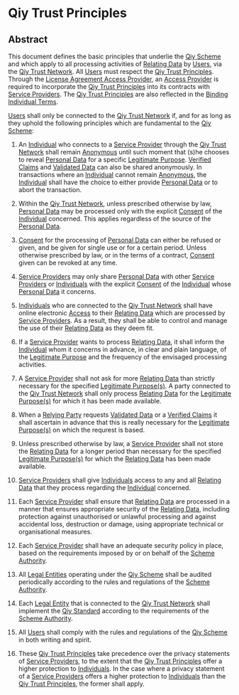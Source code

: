 # Qiy Trust Principles 

## Abstract

This document defines the basic principles that underlie the [Qiy Scheme](Definitions.md#qiy-scheme) and which apply to all processing activities of [Relating Data](Definitions.md#relating-data) by [Users](Definitions.md#user), via the [Qiy Trust Network](Definitions.md#qiy-trust-network). All [Users](Definitions.md#user) must respect the [Qiy Trust Principles](Definitions.md#qiy-trust-principles). Through the [License Agreement Access Provider](Definitions.md#license-agreement-access-provider), an [Access Provider](Definitions.md#access-provider) is required to incorporate the [Qiy Trust Principles](Definitions.md#qiy-trust-principles) into its contracts with [Service Providers](Definitions.md#service-provider). The [Qiy Trust Principles](Definitions.md#qiy-trust-principles) are also reflected in the [Binding Individual Terms](Definitions.md#binding-individual-terms).

[Users](Definitions.md#user) shall only be connected to the [Qiy Trust Network](Definitions.md#qiy-trust-network) if, and for as long as they uphold the following principles which are fundamental to the [Qiy Scheme](Definitions.md#qiy-scheme):

1. An [Individual](Definitions.md#individual) who connects to a [Service Provider](Definitions.md#service-provider) through the [Qiy Trust Network](Definitions.md#qiy-trust-network) shall remain [Anonymous](Definitions.md#anonymous) until such moment that (s)he chooses to reveal [Personal Data](Definitions.md#personal-data) for a specific [Legitimate Purpose](Definitions.md#legitimate-purpose). [Verified Claims](Definitions.md#verified-claim) and [Validated Data](Definitions.md#validated-data) can also be shared anonymously. In transactions where an [Individual](Definitions.md#individual) cannot remain [Anonymous](Definitions.md#anonymous), the [Individual](Definitions.md#individual) shall have the choice to either provide [Personal Data](Definitions.md#personal-data) or to abort the transaction.

2. Within the [Qiy Trust Network](Definitions.md#qiy-trust-network), unless prescribed otherwise by law, [Personal Data](Definitions.md#personal-data) may be processed only with the explicit [Consent](Definitions.md#consent) of the [Individual](Definitions.md#individual) concerned. This applies regardless of the source of the [Personal Data](Definitions.md#personal-data). 

3. [Consent](Definitions.md#consent) for the processing of [Personal Data](Definitions.md#personal-data) can either be refused or given, and be given for single use or for a certain period. Unless otherwise prescribed by law, or in the terms of a contract, [Consent](Definitions.md#consent) given can be revoked at any time.

4. [Service Providers](Definitions.md#service-provider) may only share [Personal Data](Definitions.md#personal-data) with other [Service Providers](Definitions.md#service-provider) or [Individuals](Definitions.md#individual) with the explicit [Consent](Definitions.md#consent) of the [Individual](Definitions.md#individual) whose [Personal Data](Definitions.md#personal-data) it concerns. 

5. [Individuals](Definitions.md#individual) who are connected to the [Qiy Trust Network](Definitions.md#qiy-trust-network) shall have online electronic [Access](Definitions.md#access) to their [Relating Data](Definitions.md#relating-data) which are processed by [Service Providers](Definitions.md#service-provider). As a result, they shall be able to control and manage the use of their [Relating Data](Definitions.md#relating-data) as they deem fit.

6. If a [Service Provider](Definitions.md#service-provider) wants to process [Relating Data](Definitions.md#relating-data), it shall inform the [Individual](Definitions.md#individual) whom it concerns in advance, in clear and plain language, of the [Legitimate Purpose](Definitions.md#legitimate-purpose) and the frequency of the envisaged processing activities.

7. A [Service Provider](Definitions.md#service-provider) shall not ask for more [Relating Data](Definitions.md#relating-data) than strictly necessary for the specified [Legitimate Purpose(s)](Definitions.md#legitimate-purpose). A party connected to the [Qiy Trust Network](#qiy-trust-network) shall only process [Relating Data](Definitions.md#relating-data) for the [Legitimate Purpose(s)](Definitions.md#legitimate-purpose) for which it has been made available.

9. When a [Relying Party](Definitions.md#relying-party) requests [Validated Data](Definitions.md#validated-data) or a [Verified Claims](Definitions.md#verified-claim) it shall ascertain in advance that this is really necessary for the [Legitimate Purpose(s)](Definitions.md#legitimate-purpose) on which the requrest is based.

10. Unless prescribed otherwise by law, a [Service Provider](Definitions.md#service-provider) shall not store the [Relating Data](Definitions.md#relating-data) for a longer period than necessary for the specified [Legitimate Purpose(s)](Definitions.md#legitimate-purpose) for which the [Relating Data](Definitions.md#relating-data) has been made available.

11. [Service Providers](Definitions.md#service-provider]) shall give [Individuals](Definitions.md#individual) access to any and all [Relating Data](Definitions.md#relating-data) that they process regarding the [Individual](Definitions.md#individual) concerned. 

12. Each [Service Provider](Definitions.md#service-provider) shall ensure that [Relating Data](Definitions.md#relating-data) are processed in a manner that ensures appropriate security of the [Relating Data](Definitions.md#relating-data), including protection against unauthorised or unlawful processing and against accidental loss, destruction or damage, using appropriate technical or organisational measures.

13. Each [Service Provider](Definitions.md#service-provider) shall have an adequate security policy in place, based on the requirements imposed by or on behalf of the [Scheme Authority](Definitions.md#scheme-authority). 

14. All [Legal Entities](Definitions.md#legal-entity) operating under the [Qiy Scheme](Definitions.md#qiy-scheme) shall be audited periodically according to the rules and regulations of the [Scheme Authority](Definitions.md#scheme-authority). 

15. Each [Legal Entity](Definitions.md#legal-entity) that is connected to the [Qiy Trust Network](Definitions.md#qiy-trust-network) shall implement the [Qiy Standard](Definitions.md#qiy-standard) according to the requirements of the [Scheme Authority](Definitions.md#scheme-authority).

16. All [Users](Definitions.md#user) shall comply with the rules and regulations of the [Qiy Scheme](Definitions.md#qiy-scheme) in both writing and spirit.

17. These [Qiy Trust Principles](Definitions.md#qiy-trust-principles) take precedence over the privacy statements of [Service Providers](Definitions.md#service-provider), to the extent that the [Qiy Trust Principles](Definitions.md#qiy-trust-principles) offer a higher protection to [Individuals](Definitions.md#individual). In the case where a privacy statement of a [Service Providers](Definitions.md#service-provider) offers a higher protection to [Individuals](Definitions.md#individual) than the [Qiy Trust Principles](Definitions.md#qiy-trust-principles), the former shall apply.
